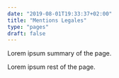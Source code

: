 ```yaml
---
date: "2019-08-01T19:33:37+02:00"
title: "Mentions Legales"
type: "pages"
draft: false
---
```


Lorem ipsum summary of the page.
<!--more-->
Lorem ipsum rest of the page.